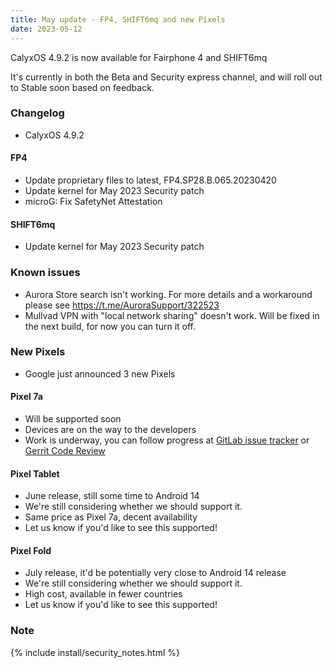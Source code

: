 ```yaml
---
title: May update - FP4, SHIFT6mq and new Pixels
date: 2023-05-12
---
```


CalyxOS 4.9.2 is now available for Fairphone 4 and SHIFT6mq

It's currently in both the Beta and Security express channel, and will roll out to Stable soon based on feedback.

### Changelog
* CalyxOS 4.9.2

#### FP4
* Update proprietary files to latest, FP4.SP28.B.065.20230420
* Update kernel for May 2023 Security patch
* microG: Fix SafetyNet Attestation

#### SHIFT6mq
* Update kernel for May 2023 Security patch

### Known issues
* Aurora Store search isn't working. For more details and a workaround please see <https://t.me/AuroraSupport/322523>
* Mullvad VPN with "local network sharing" doesn't work. Will be fixed in the next build, for now you can turn it off.

### New Pixels
* Google just announced 3 new Pixels

#### Pixel 7a
* Will be supported soon
* Devices are on the way to the developers
* Work is underway, you can follow progress at [GitLab issue tracker](https://gitlab.com/CalyxOS/calyxos/-/issues/1662) or [Gerrit Code Review](https://review.calyxos.org/q/topic:lynx)

#### Pixel Tablet
* June release, still some time to Android 14
* We're still considering whether we should support it.
* Same price as Pixel 7a, decent availability
* Let us know if you'd like to see this supported!

#### Pixel Fold
* July release, it'd be potentially very close to Android 14 release
* We're still considering whether we should support it.
* High cost, available in fewer countries
* Let us know if you'd like to see this supported!

### Note

{% include install/security_notes.html %}
